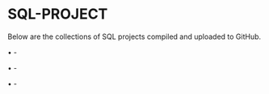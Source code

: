 # SQL-PROJECT

Below are the collections of SQL projects compiled and uploaded to GitHub.

• -

• -

• -
